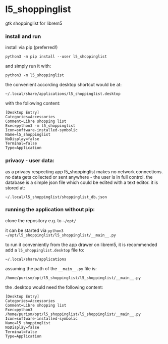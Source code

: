# l5_shoppinglist

gtk shoppinglist for librem5

### install and run

install via pip (preferred!)

`python3 -m pip install --user l5_shoppinglist`

and simply run it with:

`python3 -m l5_shoppinglist`

the convenient according desktop shortcut would be at:

`~/.local/share/applications/l5_shoppinglist.desktop`

with the following content:

```
[Desktop Entry]
Categories=Accessories
Comment=Libre shopping list
Exec=python3 -m l5_shoppinglist
Icon=software-installed-symbolic
Name=l5_shoppinglist
NoDisplay=false
Terminal=false
Type=Application
```


### privacy - user data:

as a privacy respecting app l5_shoppinglist makes no network connections.
no data gets collected or sent anywhere - the user is in full control.
the database is a simple json file which could be edited with a text editor.
it is stored at:

`~/.local/l5_shoppinglist/shoppinglist_db.json`


### running the application without pip:

clone the repository e.g. to `~/opt/`

it can be started via `python3 ~/opt/l5_shoppinglist/l5_shoppinglist/__main__.py`

to run it conveniently from the app drawer on librem5,
it is recommended add a `l5_shoppinglist.desktop` file to:

`~/.local/share/applications`

assuming the path of the `__main__.py` file is:

`/home/purism/opt/l5_shoppinglist/l5_shoppinglist/__main__.py`

the .desktop would need the following content:

```
[Desktop Entry]
Categories=Accessories
Comment=Libre shopping list
Exec=python3 /home/purism/opt/l5_shoppinglist/l5_shoppinglist/__main__.py
Icon=software-installed-symbolic
Name=l5_shoppinglist
NoDisplay=false
Terminal=false
Type=Application
```
